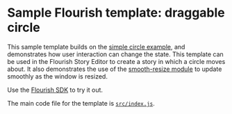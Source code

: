 # Sample Flourish template: draggable circle

This sample template builds on the [simple circle example](https://github.com/kiln/example-template-circle),
and demonstrates how user interaction can change the state. This template can be used in the
Flourish Story Editor to create a story in which a circle moves about. It also demonstrates the
use of the [smooth-resize module](https://www.npmjs.com/package/@flourish/smooth-resize) to
update smoothly as the window is resized.

Use the [Flourish SDK](https://www.npmjs.com/package/@flourish/sdk) to try it out.

The main code file for the template is [`src/index.js`](src/index.js).
